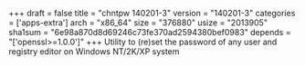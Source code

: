 +++
draft = false
title = "chntpw 140201-3"
version = "140201-3"
categories = ['apps-extra']
arch = "x86_64"
size = "376880"
usize = "2013905"
sha1sum = "6e98a870d8d69246c73fe370ad2594380bef0983"
depends = "['openssl>=1.0.0']"
+++
Utility to (re)set the password of any user and registry editor on Windows NT/2K/XP system